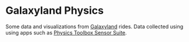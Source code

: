 # Galaxyland Physics

Some data and visualizations from [Galaxyland](https://www.wem.ca/play/attractions/galaxyland) rides. Data collected using using apps such as [Physics Toolbox Sensor Suite](https://www.vieyrasoftware.net).
